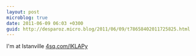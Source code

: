 ```yaml
---
layout: post
microblog: true
date: 2011-06-09 06:03 +0300
guid: http://desparoz.micro.blog/2011/06/09/t78658402011725825.html
---
```

I'm at Istanville [4sq.com/lKLAPy](http://4sq.com/lKLAPy)
